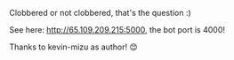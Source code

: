 Clobbered or not clobbered, that's the question :)

See here: http://65.109.209.215:5000, the bot port is 4000!

Thanks to kevin-mizu as author! 😊
